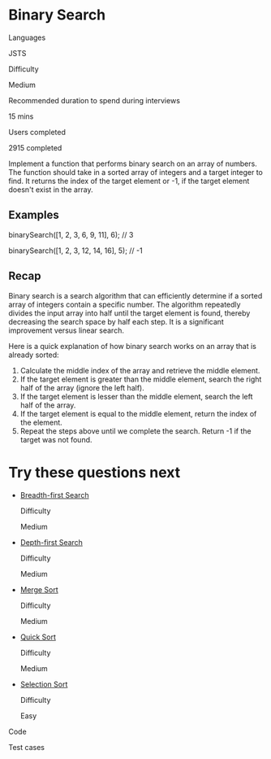 # Binary Search

Languages

JSTS

Difficulty

Medium

Recommended duration to spend during interviews

15 mins

Users completed

2915 completed

Implement a function that performs binary search on an array of numbers. The function should take in a sorted array of integers and a target integer to find. It returns the index of the target element or -1, if the target element doesn't exist in the array.

## Examples

binarySearch([1, 2, 3, 6, 9, 11], 6); // 3

binarySearch([1, 2, 3, 12, 14, 16], 5); // -1

## Recap

Binary search is a search algorithm that can efficiently determine if a sorted array of integers contain a specific number. The algorithm repeatedly divides the input array into half until the target element is found, thereby decreasing the search space by half each step. It is a significant improvement versus linear search.

Here is a quick explanation of how binary search works on an array that is already sorted:

1. Calculate the middle index of the array and retrieve the middle element.
2. If the target element is greater than the middle element, search the right half of the array (ignore the left half).
3. If the target element is lesser than the middle element, search the left half of the array.
4. If the target element is equal to the middle element, return the index of the element.
5. Repeat the steps above until we complete the search. Return -1 if the target was not found.

# Try these questions next

- [Breadth-first Search](https://www.greatfrontend.com/questions/javascript/breadth-first-search)
    
    Difficulty
    
    Medium
    
- [Depth-first Search](https://www.greatfrontend.com/questions/javascript/depth-first-search)
    
    Difficulty
    
    Medium
    
- [Merge Sort](https://www.greatfrontend.com/questions/javascript/merge-sort)
    
    Difficulty
    
    Medium
    
- [Quick Sort](https://www.greatfrontend.com/questions/javascript/quick-sort)
    
    Difficulty
    
    Medium
    
- [Selection Sort](https://www.greatfrontend.com/questions/javascript/selection-sort)
    
    Difficulty
    
    Easy
    

Code

Test cases